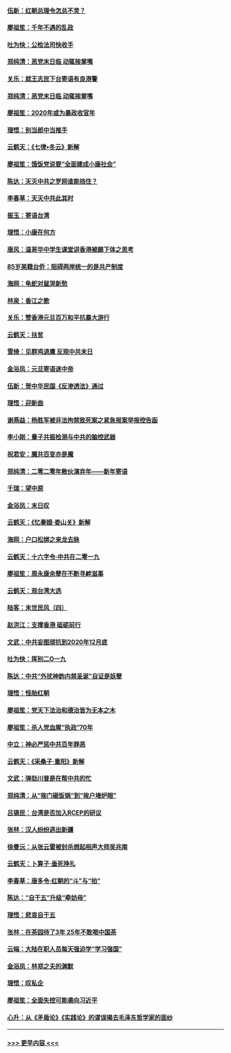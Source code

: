#### [伍新：红朝总理令怎总不灵？](../pages/nsc993/n11770813.md?t=01070102) 
#### [廖祖笙：千年不遇的乱政](../pages/nsc993/n11770373.md?t=01070102) 
#### [吐为快：公检法司快收手](../pages/nsc993/n11770359.md?t=01070102) 
#### [郑纯清：恶党末日临 动辄挨掌嘴](../pages/nsc993/n11769912.md?t=01070102) 
#### [关乐：就王志民下台寄语有良港警](../pages/nsc993/n11769903.md?t=01070102) 
#### [郑纯清：恶党末日临 动辄挨掌嘴](../pages/nsc993/n11769356.md?t=01070102) 
#### [廖祖笙：2020年或为暴政收官年](../pages/nsc993/n11768216.md?t=01070102) 
#### [理悟：别当郎中当推手](../pages/nsc993/n11768243.md?t=01070102) 
#### [云鹤天：《七律▪冬云》新解](../pages/nsc993/n11768204.md?t=01070102) 
#### [廖祖笙：饿饭党说要“全面建成小康社会”](../pages/nsc993/n11767482.md?t=01070102) 
#### [陈达：天灭中共之罗网谁能挡住？](../pages/nsc993/n11767465.md?t=01070102) 
#### [李春草：天灭中共此其时](../pages/nsc993/n11767452.md?t=01070102) 
#### [振玉：寄语台湾](../pages/nsc993/n11767432.md?t=01070102) 
#### [理悟：小康在何方](../pages/nsc993/n11767394.md?t=01070102) 
#### [唐风：温哥华中学生课堂讲香港被踢下体之思考](../pages/nsc993/n11766848.md?t=01070102) 
#### [85岁美籍台侨：阻碍两岸统一的是共产制度](../pages/nsc993/n11765043.md?t=01070102) 
#### [海网：龟蛇对鼠哭新愁](../pages/nsc993/n11764895.md?t=01070102) 
#### [林泉：香江之歌](../pages/nsc993/n11764415.md?t=01070102) 
#### [关乐：赞香港元旦百万和平抗暴大游行](../pages/nsc993/n11764382.md?t=01070102) 
#### [云鹤天：扶贫](../pages/nsc993/n11764245.md?t=01070102) 
#### [雪绮：见群鸡退鹰  反观中共末日](../pages/nsc993/n11762112.md?t=01070102) 
#### [金浴凤：元旦寄语迷中帝](../pages/nsc993/n11761788.md?t=01070102) 
#### [伍新：贺中华民国《反渗透法》通过](../pages/nsc993/n11761994.md?t=01070102) 
#### [理悟：迎新曲](../pages/nsc993/n11761152.md?t=01070102) 
#### [谢燕益：杨胜军被非法拘禁致死案之紧急报案举报控告函](../pages/nsc993/n11756134.md?t=01070102) 
#### [李小刚：量子共振检测与中共的脑控武器](../pages/nsc993/n11754518.md?t=01070102) 
#### [祝君安：魔共百变亦是魔](../pages/nsc993/n11754469.md?t=01070102) 
#### [郑纯清：二零二零年散伙演弃年——新年寄语](../pages/nsc993/n11754195.md?t=01070102) 
#### [千瑞：望中原](../pages/nsc993/n11754159.md?t=01070102) 
#### [金浴凤：末日叹](../pages/nsc993/n11752359.md?t=01070102) 
#### [云鹤天：《忆秦娥‧娄山关》新解](../pages/nsc993/n11752348.md?t=01070102) 
#### [海网：户口松绑之来龙去脉](../pages/nsc993/n11752328.md?t=01070102) 
#### [云鹤天：十六字令‧中共在二零一九](../pages/nsc993/n11752305.md?t=01070102) 
#### [廖祖笙：周永康余孽在不断寻衅滋事](../pages/nsc993/n11751013.md?t=01070102) 
#### [云鹤天：观台湾大选](../pages/nsc993/n11751007.md?t=01070102) 
#### [陆客：末世民风（四）](../pages/nsc993/n11749203.md?t=01070102) 
#### [赵洪江：支撑香港 砥砺前行](../pages/nsc993/n11748482.md?t=01070102) 
#### [文武：中共妄图顽抗到2020年12月底](../pages/nsc993/n11748446.md?t=01070102) 
#### [吐为快：挥别二O一九](../pages/nsc993/n11748411.md?t=01070102) 
#### [陈达：中共“外扰神韵内禁圣诞”自证是妖孽](../pages/nsc993/n11748226.md?t=01070102) 
#### [理悟：怪胎红朝](../pages/nsc993/n11748206.md?t=01070102) 
#### [廖祖笙：党天下法治和德治皆为无本之木](../pages/nsc993/n11748135.md?t=01070102) 
#### [廖祖笙：杀人党血腥“执政”70年](../pages/nsc993/n11745144.md?t=01070102) 
#### [中立：神必严惩中共百年罪恶](../pages/nsc993/n11744970.md?t=01070102) 
#### [云鹤天：《采桑子‧重阳》新解](../pages/nsc993/n11744948.md?t=01070102) 
#### [文武：弹劾川普是在帮中共的忙](../pages/nsc993/n11744758.md?t=01070102) 
#### [郑纯清：从“挨门砸饭锅”到“挨户堵炉眼”](../pages/nsc993/n11744745.md?t=01070102) 
#### [吕锡民：台湾是否加入RCEP的研议](../pages/nsc993/n11744701.md?t=01070102) 
#### [张林：汉人纷纷逃出新疆](../pages/nsc993/n11743530.md?t=01070102) 
#### [徐曼沅：从张云雷被封杀想起相声大师吴兆南](../pages/nsc993/n11741816.md?t=01070102) 
#### [云鹤天：卜算子‧垂死挣扎](../pages/nsc993/n11739956.md?t=01070102) 
#### [李春草：唐多令‧红朝的“斗”与“拍”](../pages/nsc993/n11739830.md?t=01070102) 
#### [陈达：“自干五”升级“牵妨母”](../pages/nsc993/n11739724.md?t=01070102) 
#### [理悟：悲哀自干五](../pages/nsc993/n11739547.md?t=01070102) 
#### [张林：在茶园待了3年 25年不敢喝中国茶](../pages/nsc993/n11739240.md?t=01070102) 
#### [云端：大陆在职人员每天强迫学“学习强国”](../pages/nsc993/n11738735.md?t=01070102) 
#### [金浴凤：林郑之夫的渊默](../pages/nsc993/n11737735.md?t=01070102) 
#### [理悟：叹私企](../pages/nsc993/n11737715.md?t=01070102) 
#### [廖祖笙：全面失控可能袭向习近平](../pages/nsc993/n11737704.md?t=01070102) 
#### [心升：从《矛盾论》《实践论》的谬误揭去毛泽东哲学家的面纱](../pages/nsc993/n11736962.md?t=01070102) 

----
#### [ >>> 更早内容 <<< ](../indexes/nsc993-earlier.md)
